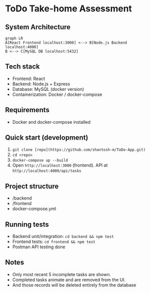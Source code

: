 # ToDo Take-home Assessment

## System Architecture

```mermaid
graph LR
A[React Frontend localhost:3000] <--> B[Node.js Backend localhost:4000]
B <--> C[MySQL DB localhost:5432]
```

## Tech stack

- Frontend: React
- Backend: Node.js + Express
- Database: MySQL (docker version)
- Containerization: Docker / docker-compose

## Requirements

- Docker and docker-compose installed

## Quick start (development)

1. `git clone [repo](https://github.com/shantosh-m/ToDo-App.git)`
2. `cd <repo>`
3. `docker-compose up --build`
4. Open `http://localhost:3000` (frontend). API at `http://localhost:4000/api/tasks`

## Project structure

- /backend
- /frontend
- docker-compose.yml

## Running tests

- Backend unit/integration: `cd backend && npm test`
- Frontend tests: `cd frontend && npm test`
- Postman API testing done 

## Notes

- Only most recent 5 incomplete tasks are shown.
- Completed tasks animate and are removed from the UI.
- And those records will be deleted entirely from the database
